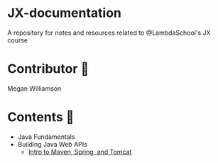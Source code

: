 # JX-documentation
A repository for notes and resources related to @LambdaSchool's JX course

# Contributor 🚧

Megan Williamson

# Contents 🚧

- Java Fundamentals
- Building Java Web APIs
  - [Intro to Maven, Spring, and Tomcat](/contents/intro-to-mst.md)
